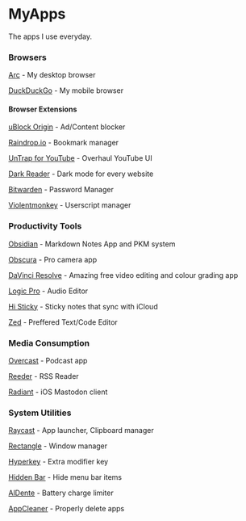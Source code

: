 # MyApps
The apps I use everyday.
### Browsers
[Arc](https://arc.net/) - My desktop browser

[DuckDuckGo](https://apps.apple.com/us/app/duckduckgo-private-browser/id663592361?platform=iphone) - My mobile browser

#### Browser Extensions
[uBlock Origin](https://ublockorigin.com/) - Ad/Content blocker

[Raindrop.io](https://raindrop.io/) - Bookmark manager

[UnTrap for YouTube](https://untrap.app/) - Overhaul YouTube UI

[Dark Reader](https://darkreader.org/) - Dark mode for every website

[Bitwarden](https://bitwarden.com/) - Password Manager

[Violentmonkey](https://violentmonkey.github.io/) - Userscript manager

### Productivity Tools

[Obsidian](https://obsidian.md/) - Markdown Notes App and PKM system

[Obscura](https://obscura.camera/obscura/index.html) - Pro camera app

[DaVinci Resolve](https://www.blackmagicdesign.com/products/davinciresolve) - Amazing free video editing and colour grading app

[Logic Pro](https://www.apple.com/au/logic-pro/) - Audio Editor

[Hi Sticky](https://apps.apple.com/us/app/hi-sticky-notes-se-widget/id1610634186) - Sticky notes that sync with iCloud

[Zed](https://zed.dev/) - Preffered Text/Code Editor


### Media Consumption
[Overcast](https://overcast.fm/) - Podcast app

[Reeder](https://www.reederapp.com/) - RSS Reader

[Radiant](https://radiant.social/) - iOS Mastodon client

### System Utilities
[Raycast](https://www.raycast.com/) - App launcher, Clipboard manager

[Rectangle](https://rectangleapp.com/) - Window manager

[Hyperkey](https://hyperkey.app/) - Extra modifier key

[Hidden Bar](https://apps.apple.com/us/app/hidden-bar/id1452453066) - Hide menu bar items

[AlDente](https://apphousekitchen.com/) - Battery charge limiter

[AppCleaner](https://freemacsoft.net/appcleaner/) - Properly delete apps
